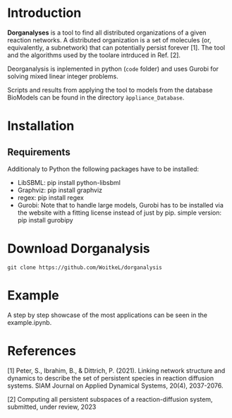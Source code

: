 # Introduction

**Dorganalyses** is a tool to find all distributed organizations of a given reaction networks. A distributed organization is a 
set of molecules (or, equivalently, a subnetwork) that can potentially persist forever [1]. The tool and the algorithms used by the toolare intrduced in Ref. [2].

Deorganalysis is inplemented in python (`code` folder) and uses Gurobi for solving mixed linear integer problems. 

Scripts and results from applying the tool to models from the database BioModels can be found in the directory `àppliance_Database`. 

# Installation

## Requirements
Additionaly to Python the following packages have to be installed: 
- LibSBML: pip install python-libsbml
- Graphviz: pip install graphviz
- regex: pip install regex
- Gurobi: Note that to handle large models, Gurobi has to be installed via the website with a fitting license instead of just by pip.
simple version: pip install gurobipy
# Download Dorganalysis

`git clone https://github.com/WoitkeL/dorganalysis`




# Example

A step by step showcase of the most applications can be seen in the example.ipynb.

# References

[1] Peter, S., Ibrahim, B., & Dittrich, P. (2021). Linking network structure and dynamics to describe the set of persistent species in reaction diffusion systems. SIAM Journal on Applied Dynamical Systems, 20(4), 2037-2076.

[2] Computing all persistent subspaces of a reaction-diffusion system, submitted, under review, 2023 

